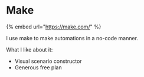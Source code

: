 # Make

{% embed url="https://make.com/" %}

I use make to make automations in a no-code manner.

What I like about it:

* Visual scenario constructor
* Generous free plan
